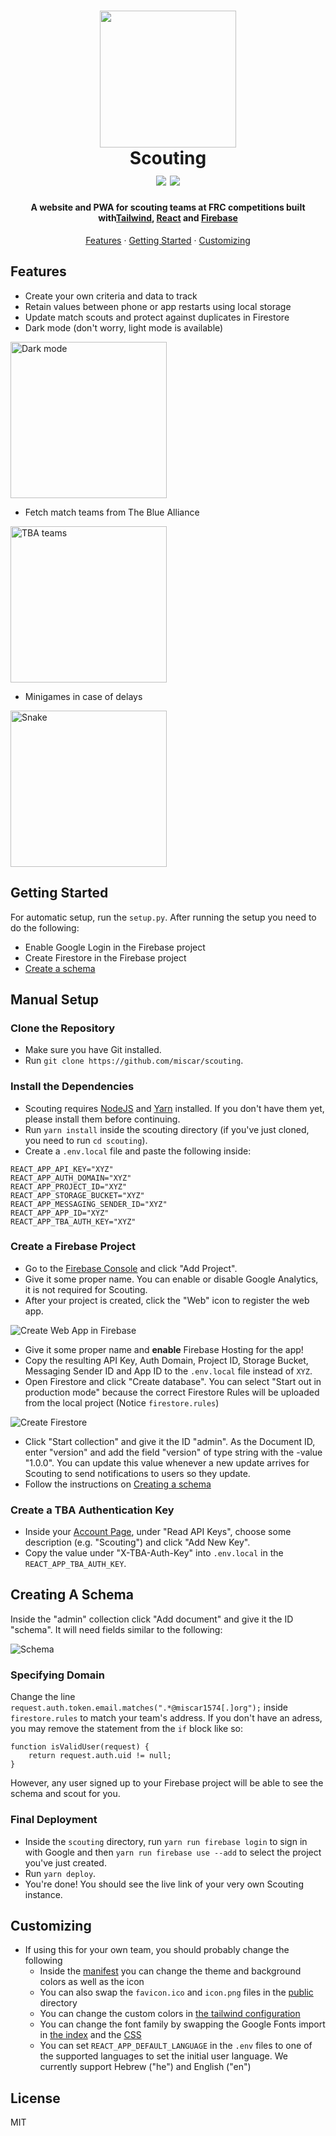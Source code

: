 <h1 align="center">
    <img src="docs/logo.png" width="218.5">
    <br />
    Scouting
    <br />
    <img src="https://img.shields.io/badge/license-MIT-blue.svg">
    <img src="https://img.shields.io/badge/PRs-welcome-brightgreen.svg">
</h1>

<h4 align="center">
    A website and PWA for scouting teams at FRC competitions built with<a href="https://tailwindcss.com">Tailwind</a>, <a href="https://reactjs.org">React</a> and <a href="https://firebase.google.com">Firebase</a>
</h4>

<p align="center">
    <a href="#features">Features</a>
    &middot
    <a href="#getting-started">Getting Started</a>
    &middot
    <a href="#customizing">Customizing</a>
</p>

## Features

-   Create your own criteria and data to track
-   Retain values between phone or app restarts using local storage
-   Update match scouts and protect against duplicates in Firestore
-   Dark mode (don't worry, light mode is available)

<img src="docs/main.png" alt="Dark mode" width="250" />

-   Fetch match teams from The Blue Alliance

<img src="docs/teams.png" alt="TBA teams" width="250" />

-   Minigames in case of delays

<img src="docs/snake.png" alt="Snake" width="250" />

## Getting Started

For automatic setup, run the `setup.py`. After running the setup you need to do the following:

-   Enable Google Login in the Firebase project
-   Create Firestore in the Firebase project
-   [Create a schema](#creating-a-schema)

## Manual Setup

### Clone the Repository

-   Make sure you have Git installed.
-   Run `git clone https://github.com/miscar/scouting`.

### Install the Dependencies

-   Scouting requires [NodeJS](https://nodejs.org/en/download) and [Yarn](https://yarnpkg.com/lang/en/docs/install) installed. If you don't have them yet, please install them before continuing.
-   Run `yarn install` inside the scouting directory (if you've just cloned, you need to run `cd scouting`).
-   Create a `.env.local` file and paste the following inside:

```
REACT_APP_API_KEY="XYZ"
REACT_APP_AUTH_DOMAIN="XYZ"
REACT_APP_PROJECT_ID="XYZ"
REACT_APP_STORAGE_BUCKET="XYZ"
REACT_APP_MESSAGING_SENDER_ID="XYZ"
REACT_APP_APP_ID="XYZ"
REACT_APP_TBA_AUTH_KEY="XYZ"
```

### Create a Firebase Project

-   Go to the [Firebase Console](https://console.firebase.google.com) and click "Add Project".
-   Give it some proper name. You can enable or disable Google Analytics, it is not required for Scouting.
-   After your project is created, click the "Web" icon to register the web app.

![Create Web App in Firebase](docs/create_web_app_in_firebase.png)

-   Give it some proper name and **enable** Firebase Hosting for the app!
-   Copy the resulting API Key, Auth Domain, Project ID, Storage Bucket, Messaging Sender ID and App ID to the `.env.local` file instead of `XYZ`.
-   Open Firestore and click "Create database". You can select "Start out in production mode" because the correct Firestore Rules will be uploaded from the local project (Notice `firestore.rules`)

![Create Firestore](docs/create_firestore.png)

-   Click "Start collection" and give it the ID "admin". As the Document ID, enter "version" and add the field "version" of type string with the -value "1.0.0". You can update this value whenever a new update arrives for Scouting to send notifications to users so they update.
-   Follow the instructions on [Creating a schema](#creating-a-schema)

### Create a TBA Authentication Key

-   Inside your [Account Page](https://www.thebluealliance.com/account), under "Read API Keys", choose some description (e.g. "Scouting") and click "Add New Key".
-   Copy the value under "X-TBA-Auth-Key" into `.env.local` in the `REACT_APP_TBA_AUTH_KEY`.

## Creating A Schema

Inside the "admin" collection click "Add document" and give it the ID "schema". It will need fields similar to the following:

![Schema](docs/schema.png)

### Specifying Domain

Change the line `request.auth.token.email.matches(".*@miscar1574[.]org");` inside `firestore.rules` to match your team's address.
If you don't have an adress, you may remove the statement from the `if` block like so:
```
function isValidUser(request) {
    return request.auth.uid != null;
}
```
However, any user signed up to your Firebase project will be able to see the schema and scout for you.

### Final Deployment

-   Inside the `scouting` directory, run `yarn run firebase login` to sign in with Google and then `yarn run firebase use --add` to select the project you've just created.
-   Run `yarn deploy`.
-   You're done! You should see the live link of your very own Scouting instance.

## Customizing

-   If using this for your own team, you should probably change the following
    -   Inside the [manifest](./public/manifest.json) you can change the theme and background colors as well as the icon
    -   You can also swap the `favicon.ico` and `icon.png` files in the [public](./public) directory
    -   You can change the custom colors in [the tailwind configuration](./tailwind.config.js)
    -   You can change the font family by swapping the Google Fonts import in [the index](./public/index.html) and the [CSS](./src/index.css)
    -   You can set `REACT_APP_DEFAULT_LANGUAGE` in the `.env` files to one of the supported languages to set the initial user language. We currently support Hebrew ("he") and English ("en")

## License

MIT
